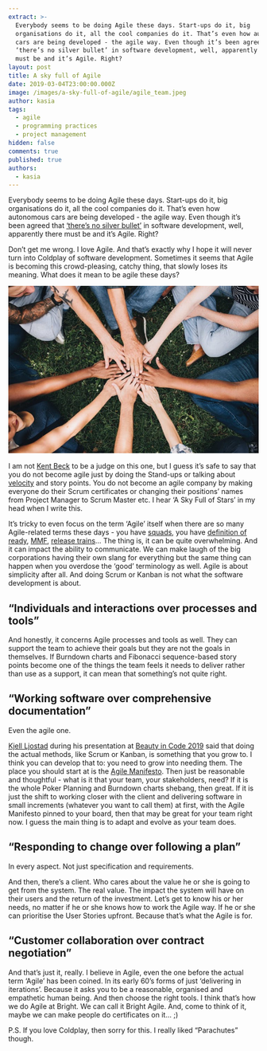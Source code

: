 ```yaml
---
extract: >-
  Everybody seems to be doing Agile these days. Start-ups do it, big
  organisations do it, all the cool companies do it. That’s even how autonomous
  cars are being developed - the agile way. Even though it’s been agreed that
  ‘there’s no silver bullet’ in software development, well, apparently there
  must be and it’s Agile. Right?
layout: post
title: A sky full of Agile
date: 2019-03-04T23:00:00.000Z
image: /images/a-sky-full-of-agile/agile_team.jpeg
author: kasia
tags:
  - agile
  - programming practices
  - project management
hidden: false
comments: true
published: true
authors:
  - kasia
---
```

Everybody seems to be doing Agile these days. Start-ups do it, big organisations do it, all the cool companies do it. That’s even how autonomous cars are being developed - the agile way. Even though it’s been agreed that [‘there’s no silver bullet’](https://en.wikipedia.org/wiki/No_Silver_Bullet) in software development, well, apparently there must be and it’s Agile. Right?
	
Don’t get me wrong. I love Agile. And that’s exactly why I hope it will never turn into Coldplay of software development. Sometimes it seems that Agile is becoming this crowd-pleasing, catchy thing, that slowly loses its meaning. What does it mean to be agile these days?

![Team](/images/a-sky-full-of-agile/agile_team.jpeg)

I am not [Kent Beck](https://www.kentbeck.com/) to be a judge on this one, but I guess it’s safe to say that you do not become agile just by doing the Stand-ups or talking about [velocity](https://www.agilealliance.org/glossary/velocity/) and story points. You do not become an agile company by making everyone do their Scrum certificates or changing their positions’ names from Project Manager to Scrum Master etc. I hear ‘A Sky Full of Stars’ in my head when I write this.

It’s tricky to even focus on the term ‘Agile’ itself when there are so many Agile-related terms these days - you have [squads](https://medium.com/productmanagement101/spotify-squad-framework-part-i-8f74bcfcd761), you have [definition of ready](https://www.scruminc.com/definition-of-ready/), [MMF](https://www.agilealliance.org/glossary/mmf/), [release trains](https://www.scaledagileframework.com/agile-release-train/)… The thing is, it can be quite overwhelming. And it can impact the ability to communicate. We can make laugh of the big corporations having their own slang for everything but the same thing can happen when you overdose the ‘good’ terminology as well. Agile is about simplicity after all. And doing Scrum or Kanban is not what the software development is about. 

## “Individuals and interactions over processes and tools”

And honestly, it concerns Agile processes and tools as well. They can support the team to achieve their goals but they are not the goals in themselves. If Burndown charts and Fibonacci sequence-based story points become one of the things the team feels it needs to deliver rather than use as a support, it can mean that something’s not quite right. 

## “Working software over comprehensive documentation”

Even the agile one.

[Kjell Ljostad](https://twitter.com/kljostad) during his presentation at [Beauty in Code 2019](http://www.beautyincode.se/) said that doing the actual methods, like Scrum or Kanban, is something that you grow to. I think you can develop that to: you need to grow into needing them. The place you should start at is the [Agile Manifesto](https://agilemanifesto.org/). Then just be reasonable and thoughtful - what is it that your team, your stakeholders, need?  If it is the whole Poker Planning and Burndown charts shebang, then great. If it is just the shift to working closer with the client and delivering software in small increments (whatever you want to call them) at first, with the Agile Manifesto pinned to your board, then that may be great for your team right now. I guess the main thing is to adapt and evolve as your team does. 

## “Responding to change over following a plan”

In every aspect. Not just specification and requirements. 

And then, there’s a client. Who cares about the value he or she is going to get from the system. The real value. The impact the system will have on their users and the return of the investment. Let’s get to know his or her needs, no matter if he or she knows how to work the Agile way. If he or she can prioritise the User Stories upfront. Because that’s what the Agile is for. 

## “Customer collaboration over contract negotiation”

And that’s just it, really. I believe in Agile, even the one before the actual term ‘Agile’ has been coined. In its early 60’s forms of just ‘delivering in iterations’. Because it asks you to be a reasonable, organised and empathetic human being. And then choose the right tools. I think that’s how we do Agile at Bright. We can call it Bright Agile. And, come to think of it, maybe we can make people do certificates on it… ;) 

P.S. If you love Coldplay, then sorry for this. I really liked “Parachutes” though.
